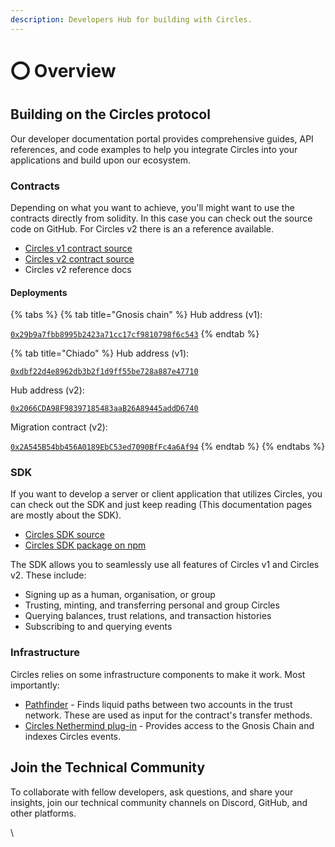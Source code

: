 ```yaml
---
description: Developers Hub for building with Circles.
---
```


# ⭕ Overview

## Building on the Circles protocol

Our developer documentation portal provides comprehensive guides, API references, and code examples to help you integrate Circles into your applications and build upon our ecosystem.

### Contracts

Depending on what you want to achieve, you'll might want to use the contracts directly from solidity. In this case you can check out the source code on GitHub. For Circles v2 there is an a reference available.

* [Circles v1 contract source](https://github.com/circlesubi/circles-contracts/)&#x20;
* [Circles v2 contract source](https://github.com/aboutcircles/circles-contracts-v2/)
* Circles v2 reference docs

#### Deployments

{% tabs %}
{% tab title="Gnosis chain" %}
Hub address (v1):

[`0x29b9a7fbb8995b2423a71cc17cf9810798f6c543`](https://gnosisscan.io/address/0x29b9a7fbb8995b2423a71cc17cf9810798f6c543)
{% endtab %}

{% tab title="Chiado" %}
Hub address (v1):

[`0xdbf22d4e8962db3b2f1d9ff55be728a887e47710`](https://gnosis-chiado.blockscout.com/address/0xdbF22D4e8962Db3b2F1d9Ff55be728A887e47710)

Hub address (v2):

[`0x2066CDA98F98397185483aaB26A89445addD6740`](https://gnosis-chiado.blockscout.com/address/0x2066CDA98F98397185483aaB26A89445addD6740)

Migration contract (v2):

[`0x2A545B54bb456A0189EbC53ed7090BfFc4a6Af94`](https://gnosis-chiado.blockscout.com/address/0x2A545B54bb456A0189EbC53ed7090BfFc4a6Af94)
{% endtab %}
{% endtabs %}

### SDK

If you want to develop a server or client application that utilizes Circles, you can check out the SDK and just keep reading (This documentation pages are mostly about the SDK).

* [Circles SDK source](https://github.com/aboutcircles/circles-sdk)
* [Circles SDK package on npm](https://www.npmjs.com/package/@circles-sdk/sdk)

The SDK allows you to seamlessly use all features of Circles v1 and Circles v2. These include:

* Signing up as a human, organisation, or group
* Trusting, minting, and transferring personal and group Circles
* Querying balances, trust relations, and transaction histories
* Subscribing to and querying events

### Infrastructure

Circles relies on some infrastructure components to make it work. Most importantly:

* [Pathfinder](https://github.com/circlesUBI/pathfinder2) - Finds liquid paths between two accounts in the trust network. These are used as input for the contract's transfer methods.
* [Circles Nethermind plug-in](https://github.com/aboutcircles/circles-nethermind-plugin) - Provides access to the Gnosis Chain and indexes Circles events.

## Join the Technical Community

To collaborate with fellow developers, ask questions, and share your insights, join our technical community channels on Discord, GitHub, and other platforms.

\
